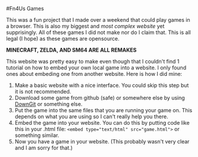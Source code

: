 #Fn4Us Games

This was a fun project that I made over a weekend that could play games in a browser. This is also my biggest and _most complex website_ yet supprisingly. 
All of these games I did not make nor do I claim that. This is all legal (I hope) as these games are opensource. 

**MINECRAFT, ZELDA, AND SM64 ARE ALL REMAKES**

This website was pretty easy to make even though that I couldn't find 1 tutorial on how to embed your own local game into a website. I only found ones about embeding one from another website. Here is how I did mine:

1. Make a basic website with a nice interface. You could skip this step but it is not recommended.
2. Download some game from github (safe) or somewhere else by using [DownGit](https://minhaskamal.github.io/DownGit/#/home) or something else.
3. Put the game into the same files that you are running your game on. This depends on what you are using so I can't really help you there.
4. Embed the game into your website. You can do this by putting code like this in your .html file: ```<embed type="text/html" src="game.html">``` or something similar.
5. Now you have a game in your website. (This probably wasn't very clear and I am sorry for that.)
